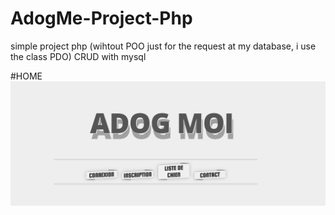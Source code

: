 # AdogMe-Project-Php
simple project php (wihtout POO just for the request at my database, i use  the class PDO) CRUD with mysql  



#HOME
<img src="picturegithub/home.PNG" />



